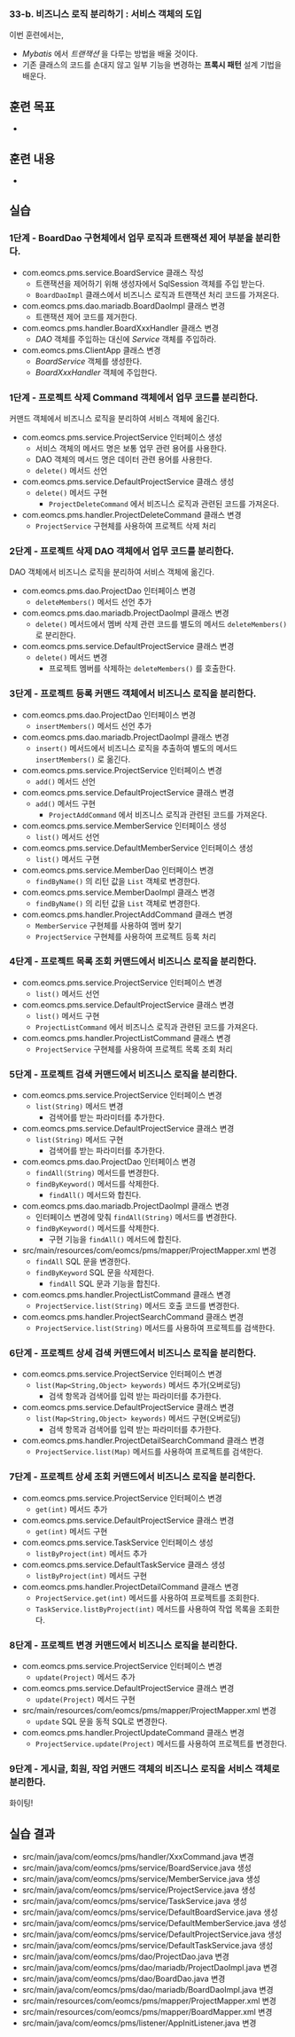 ### 33-b. 비즈니스 로직 분리하기 : 서비스 객체의 도입

이번 훈련에서는,
- *Mybatis* 에서 *트랜잭션* 을 다루는 방법을 배울 것이다.
- 기존 클래스의 코드를 손대지 않고 일부 기능을 변경하는 **프록시 패턴** 설계 기법을 배운다.

## 훈련 목표
-

## 훈련 내용
-

## 실습

### 1단계 - BoardDao 구현체에서 업무 로직과 트랜잭션 제어 부분을 분리한다.

- com.eomcs.pms.service.BoardService 클래스 작성
  - 트랜잭션을 제어하기 위해 생성자에서 SqlSession 객체를 주입 받는다.
  - `BoardDaoImpl` 클래스에서 비즈니스 로직과 트랜잭션 처리 코드를 가져온다.
- com.eomcs.pms.dao.mariadb.BoardDaoImpl 클래스 변경
  - 트랜잭션 제어 코드를 제거한다.
- com.eomcs.pms.handler.BoardXxxHandler 클래스 변경
  - *DAO* 객체를 주입하는 대신에 *Service* 객체를 주입하라.
- com.eomcs.pms.ClientApp 클래스 변경
  - *BoardService* 객체를 생성한다.
  - *BoardXxxHandler* 객체에 주입한다.

### 1단계 - 프로젝트 삭제 Command 객체에서 업무 코드를 분리한다.

커맨드 객체에서 비즈니스 로직을 분리하여 서비스 객체에 옮긴다.

- com.eomcs.pms.service.ProjectService 인터페이스 생성
  - 서비스 객체의 메서드 명은 보통 업무 관련 용어를 사용한다.
  - DAO 객체의 메서드 명은 데이터 관련 용어를 사용한다.
  - `delete()` 메서드 선언
- com.eomcs.pms.service.DefaultProjectService 클래스 생성
  - `delete()` 메서드 구현
    - `ProjectDeleteCommand` 에서 비즈니스 로직과 관련된 코드를 가져온다.
- com.eomcs.pms.handler.ProjectDeleteCommand 클래스 변경
  - `ProjectService` 구현체를 사용하여 프로젝트 삭제 처리


### 2단계 - 프로젝트 삭제 DAO 객체에서 업무 코드를 분리한다.

DAO 객체에서 비즈니스 로직을 분리하여 서비스 객체에 옮긴다.

- com.eomcs.pms.dao.ProjectDao 인터페이스 변경
  - `deleteMembers()` 메서드 선언 추가
- com.eomcs.pms.dao.mariadb.ProjectDaoImpl 클래스 변경
  - `delete()` 메서드에서 멤버 삭제 관련 코드를 별도의 메서드 `deleteMembers()` 로 분리한다.
- com.eomcs.pms.service.DefaultProjectService 클래스 변경
  - `delete()` 메서드 변경
    - 프로젝트 멤버를 삭제하는 `deleteMembers()` 를 호출한다.

### 3단계 - 프로젝트 등록 커맨드 객체에서 비즈니스 로직을 분리한다.

- com.eomcs.pms.dao.ProjectDao 인터페이스 변경
  - `insertMembers()` 메서드 선언 추가
- com.eomcs.pms.dao.mariadb.ProjectDaoImpl 클래스 변경
  - `insert()` 메서드에서 비즈니스 로직을 추출하여 별도의 메서드 `insertMembers()` 로 옮긴다.
- com.eomcs.pms.service.ProjectService 인터페이스 변경
  - `add()` 메서드 선언
- com.eomcs.pms.service.DefaultProjectService 클래스 변경
  - `add()` 메서드 구현
    - `ProjectAddCommand` 에서 비즈니스 로직과 관련된 코드를 가져온다.
- com.eomcs.pms.service.MemberService 인터페이스 생성
  - `list()` 메서드 선언
- com.eomcs.pms.service.DefaultMemberService 인터페이스 생성
  - `list()` 메서드 구현
- com.eomcs.pms.service.MemberDao 인터페이스 변경
  - `findByName()` 의 리턴 값을 `List` 객체로 변경한다.
- com.eomcs.pms.service.MemberDaoImpl 클래스 변경
  - `findByName()` 의 리턴 값을 `List` 객체로 변경한다.
- com.eomcs.pms.handler.ProjectAddCommand 클래스 변경
  - `MemberService` 구현체를 사용하여 멤버 찾기
  - `ProjectService` 구현체를 사용하여 프로젝트 등록 처리


### 4단계 - 프로젝트 목록 조회 커맨드에서 비즈니스 로직을 분리한다.

- com.eomcs.pms.service.ProjectService 인터페이스 변경
  - `list()` 메서드 선언
- com.eomcs.pms.service.DefaultProjectService 클래스 변경
  - `list()` 메서드 구현
  - `ProjectListCommand` 에서 비즈니스 로직과 관련된 코드를 가져온다.
- com.eomcs.pms.handler.ProjectListCommand 클래스 변경
  - `ProjectService` 구현체를 사용하여 프로젝트 목록 조회 처리

### 5단계 - 프로젝트 검색 커맨드에서 비즈니스 로직을 분리한다.

- com.eomcs.pms.service.ProjectService 인터페이스 변경
  - `list(String)` 메서드 변경
    - 검색어를 받는 파라미터를 추가한다.
- com.eomcs.pms.service.DefaultProjectService 클래스 변경
  - `list(String)` 메서드 구현
    - 검색어를 받는 파라미터를 추가한다.
- com.eomcs.pms.dao.ProjectDao 인터페이스 변경
  - `findAll(String)` 메서드를 변경한다.
  - `findByKeyword()` 메서드를 삭제한다.
    - `findAll()` 메서드와 합친다.
- com.eomcs.pms.dao.mariadb.ProjectDaoImpl 클래스 변경
  - 인터페이스 변경에 맞춰 `findAll(String)` 메서드를 변경한다.
  - `findByKeyword()` 메서드를 삭제한다.
    - 구현 기능을 `findAll()` 메서드에 합친다.
- src/main/resources/com/eomcs/pms/mapper/ProjectMapper.xml 변경
  - `findAll` SQL 문을 변경한다.
  - `findByKeyword` SQL 문을 삭제한다.
    - `findAll` SQL 문과 기능을 합친다.
- com.eomcs.pms.handler.ProjectListCommand 클래스 변경
  - `ProjectService.list(String)` 메서드 호출 코드를 변경한다.
- com.eomcs.pms.handler.ProjectSearchCommand 클래스 변경
  - `ProjectService.list(String)` 메서드를 사용하여 프로젝트를 검색한다.


### 6단계 - 프로젝트 상세 검색 커맨드에서 비즈니스 로직을 분리한다.

- com.eomcs.pms.service.ProjectService 인터페이스 변경
  - `list(Map<String,Object> keywords)` 메서드 추가(오버로딩)
    - 검색 항목과 검색어를 입력 받는 파라미터를 추가한다.
- com.eomcs.pms.service.DefaultProjectService 클래스 변경
  - `list(Map<String,Object> keywords)` 메서드 구현(오버로딩)
    - 검색 항목과 검색어를 입력 받는 파라미터를 추가한다.
- com.eomcs.pms.handler.ProjectDetailSearchCommand 클래스 변경
  - `ProjectService.list(Map)` 메서드를 사용하여 프로젝트를 검색한다.

### 7단계 - 프로젝트 상세 조회 커맨드에서 비즈니스 로직을 분리한다.

- com.eomcs.pms.service.ProjectService 인터페이스 변경
  - `get(int)` 메서드 추가
- com.eomcs.pms.service.DefaultProjectService 클래스 변경
  - `get(int)` 메서드 구현
- com.eomcs.pms.service.TaskService 인터페이스 생성
  - `listByProject(int)` 메서드 추가
- com.eomcs.pms.service.DefaultTaskService 클래스 생성
  - `listByProject(int)` 메서드 구현
- com.eomcs.pms.handler.ProjectDetailCommand 클래스 변경
  - `ProjectService.get(int)` 메서드를 사용하여 프로젝트를 조회한다.
  - `TaskService.listByProject(int)` 메서드를 사용하여 작업 목록을 조회한다.

### 8단계 - 프로젝트 변경 커맨드에서 비즈니스 로직을 분리한다.

- com.eomcs.pms.service.ProjectService 인터페이스 변경
  - `update(Project)` 메서드 추가
- com.eomcs.pms.service.DefaultProjectService 클래스 변경
  - `update(Project)` 메서드 구현
- src/main/resources/com/eomcs/pms/mapper/ProjectMapper.xml 변경
  - `update` SQL 문을 동적 SQL로 변경한다.
- com.eomcs.pms.handler.ProjectUpdateCommand 클래스 변경
  - `ProjectService.update(Project)` 메서드를 사용하여 프로젝트를 변경한다.

### 9단계 - 게시글, 회원, 작업 커맨드 객체의 비즈니스 로직을 서비스 객체로 분리한다.

화이팅!



## 실습 결과

- src/main/java/com/eomcs/pms/handler/XxxCommand.java 변경
- src/main/java/com/eomcs/pms/service/BoardService.java 생성
- src/main/java/com/eomcs/pms/service/MemberService.java 생성
- src/main/java/com/eomcs/pms/service/ProjectService.java 생성
- src/main/java/com/eomcs/pms/service/TaskService.java 생성
- src/main/java/com/eomcs/pms/service/DefaultBoardService.java 생성
- src/main/java/com/eomcs/pms/service/DefaultMemberService.java 생성
- src/main/java/com/eomcs/pms/service/DefaultProjectService.java 생성
- src/main/java/com/eomcs/pms/service/DefaultTaskService.java 생성
- src/main/java/com/eomcs/pms/dao/ProjectDao.java 변경
- src/main/java/com/eomcs/pms/dao/mariadb/ProjectDaoImpl.java 변경
- src/main/java/com/eomcs/pms/dao/BoardDao.java 변경
- src/main/java/com/eomcs/pms/dao/mariadb/BoardDaoImpl.java 변경
- src/main/resources/com/eomcs/pms/mapper/ProjectMapper.xml 변경
- src/main/resources/com/eomcs/pms/mapper/BoardMapper.xml 변경
- src/main/java/com/eomcs/pms/listener/AppInitListener.java 변경

